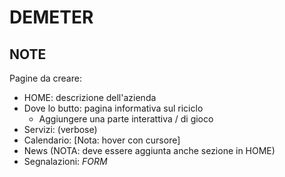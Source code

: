 # DEMETER
## NOTE

Pagine da creare:
- HOME: descrizione dell'azienda
- Dove lo butto: pagina informativa sul riciclo
  - Aggiungere una parte interattiva / di gioco
- Servizi: (verbose)
- Calendario: [Nota: hover con cursore]
- News (NOTA: deve essere aggiunta anche sezione in HOME)
- Segnalazioni: _FORM_ 
